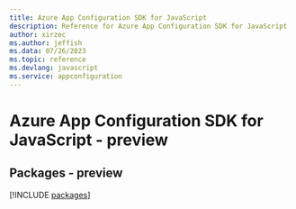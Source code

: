 ```yaml
---
title: Azure App Configuration SDK for JavaScript
description: Reference for Azure App Configuration SDK for JavaScript
author: xirzec
ms.author: jeffish
ms.data: 07/26/2023
ms.topic: reference
ms.devlang: javascript
ms.service: appconfiguration
---
```

# Azure App Configuration SDK for JavaScript - preview
## Packages - preview
[!INCLUDE [packages](app-configuration-index.md)]